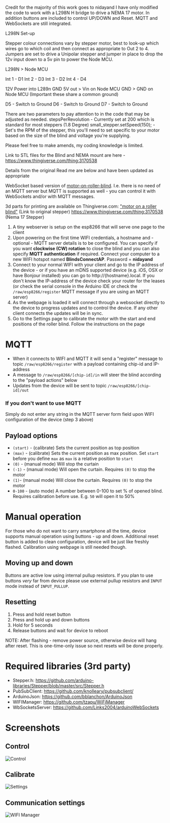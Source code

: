 Credit for the majority of this work goes to nidayand I have only modified the code to work with a L298N H bridge to drive a NEMA 17 motor. In addition buttons are included to control UP/DOWN and Reset. MQTT and WebSockets are still integrated. 

L298N Set-up
 
Stepper colour connections vary by stepper motor, best to look-up which wires go to which coil and then connect as appropriate to Out 2 to 4. 
Jumpers are set to drive a Unipolar stepper and jumper in place to drop the 12v input down to a 5v pin to power the Node MCU.    

L298N > Node MCU

Int 1 - D1 
Int 2 - D3
Int 3 - D2
Int 4 - D4

12V Power into L289n 
GND
5V out > Vin on Node MCU
GND > GND on Node MCU (Important these share a common ground)

D5 - Switch to Ground 
D6 - Switch to Ground
D7 - Switch to Ground

There are two parameters to pay attention to in the code that may be adjusted as needed. 
stepsPerRevolution - Currently set at 200 which is standard for most steppers (1.8 Degree)
  small_stepper.setSpeed(150); - Set's the RPM of the stepper, this you'll need to set specific to your motor based on the size of the blind and voltage you're supplying. 

Please feel free to make amends, my coding knowledge is limited. 

Link to STL files for the Blind and NEMA mount are here - https://www.thingiverse.com/thing:3170538


Details from the original Read me are below and have been updated as appropriate



WebSocket based version of [motor-on-roller-blind](https://github.com/nidayand/motor-on-roller-blind). I.e. there is no need of an MQTT server but MQTT is supported as well - you can control it with WebSockets and/or with MQTT messages.

3d parts for printing are available on Thingiverse.com: ["motor on a roller blind"](https://www.thingiverse.com/thing:2392856) (Link to original stepper) https://www.thingiverse.com/thing:3170538 (Nema 17 Stepper)

 1. A tiny webserver is setup on the esp8266 that will serve one page to the client
 2. Upon powering on the first time WIFI credentials, a hostname and - optional - MQTT server details is to be configured. You can specify if you want **clockwise (CW) rotation** to close the blind and you can also specify **MQTT authentication** if required. Connect your computer to a new WIFI hotspot named **BlindsConnectAP**. Password = **nidayand**
 3. Connect to your normal WIFI with your client and go to the IP address of the device - or if you have an mDNS supported device (e.g. iOS, OSX or have Bonjour installed) you can go to http://{hostname}.local. If you don't know the IP-address of the device check your router for the leases (or check the serial console in the Arduino IDE or check the `/raw/esp8266/register` MQTT message if you are using an MQTT server)
 4. As the webpage is loaded it will connect through a websocket directly to the device to progress updates and to control the device. If any other client connects the updates will be in sync.
 5. Go to the Settings page to calibrate the motor with the start and end positions of the roller blind. Follow the instructions on the page

# MQTT
- When it connects to WIFI and MQTT it will send a "register" message to topic `/raw/esp8266/register` with a payload containing chip-id and IP-address
- A message to `/raw/esp8266/[chip-id]/in` will steer the blind according to the "payload actions" below
- Updates from the device will be sent to topic `/raw/esp8266/[chip-id]/out`

### If you don't want to use MQTT
Simply do not enter any string in the MQTT server form field upon WIFI configuration of the device (step 3 above)

## Payload options
- `(start)` - (calibrate) Sets the current position as top position
- `(max)` - (calibrate) Sets the current position as max position. Set `start` before you define `max` as `max` is a relative position to `start`
- `(0)` - (manual mode) Will stop the curtain
- `(-1)` - (manual mode) Will open the curtain. Requires `(0)` to stop the motor
- `(1)`- (manual mode) Will close the curtain. Requires `(0)` to stop the motor
- `0-100` - (auto mode) A number between 0-100 to set % of opened blind. Requires calibration before use. E.g. `50` will open it to 50%

# Manual operation
For those who do not want to carry smartphone all the time, device supports manual operation using buttons - up and down.
Additional reset button is added to clean configuration, device will be just like freshly flashed.
Calibration using webpage is still needed though.

## Moving up and down
Buttons are active low using internal pullup resistors. 
If you plan to use buttons _very_  far from device please use external pullup resistors and `INPUT` mode instead of `INPUT_PULLUP`.

## Resetting 
1. Press and hold reset button
2. Press and hold up and down buttons
3. Hold for 5 seconds
4. Release buttons and wait for device to reboot

NOTE: After flashing - remove power source, otherwise device will hang after reset.
This is one-time-only issue so next resets will be done properly.

# Required libraries (3rd party)
- Stepper.h: https://github.com/arduino-libraries/Stepper/blob/master/src/Stepper.h
- PubSubClient: https://github.com/knolleary/pubsubclient/
- ArduinoJson: https://github.com/bblanchon/ArduinoJson
- WIFIManager: https://github.com/tzapu/WiFiManager
- WbSocketsServer: https://github.com/Links2004/arduinoWebSockets

# Screenshots

## Control
![Control](https://user-images.githubusercontent.com/2181965/31178217-a5351678-a918-11e7-9611-3e8256c873a4.png)

## Calibrate
![Settings](https://user-images.githubusercontent.com/2181965/31178216-a4f7194a-a918-11e7-85dd-8e189cfc031c.png)

## Communication settings
 ![WIFI Manager](https://user-images.githubusercontent.com/2181965/37288794-75244c84-2608-11e8-8c27-a17e1e854761.jpg)
